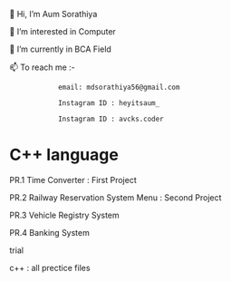 👋 Hi, I’m Aum Sorathiya

👀 I’m interested in Computer

🌱 I’m currently in BCA Field

📫 To reach me :- 

                email: mdsorathiya56@gmail.com
                
                Instagram ID : heyitsaum_
                
                Instagram ID : avcks.coder
                
                
# C++ language


PR.1 Time Converter : First Project

PR.2 Railway Reservation System Menu : Second Project

PR.3 Vehicle Registry System

PR.4 Banking System

trial

c++ : all prectice files
